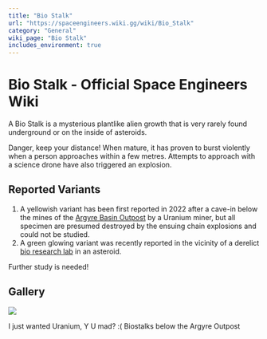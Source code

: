```yaml
---
title: "Bio Stalk"
url: "https://spaceengineers.wiki.gg/wiki/Bio_Stalk"
category: "General"
wiki_page: "Bio Stalk"
includes_environment: true
---
```


# Bio Stalk - Official Space Engineers Wiki

A Bio Stalk is a mysterious plantlike alien growth that is very rarely found underground or on the inside of asteroids.

Danger, keep your distance! When mature, it has proven to burst violently when a person approaches within a few metres. Attempts to approach with a science drone have also triggered an explosion.

## Reported Variants

1.  A yellowish variant has been first reported in 2022 after a cave-in below the mines of the [Argyre Basin Outpost](https://steamcommunity.com/sharedfiles/filedetails/?id=2800793396) by a Uranium miner, but all specimen are presumed destroyed by the ensuing chain explosions and could not be studied.
2.  A green glowing variant was recently reported in the vicinity of a derelict [bio research lab](https://spaceengineers.wiki.gg/wiki/Encounter_Factorum_Bio_Research "Encounter Factorum Bio Research") in an asteroid.

Further study is needed!

## Gallery

[![](https://spaceengineers.wiki.gg/images/thumb/7/73/Biostalk-argyre-outpost.png/320px-Biostalk-argyre-outpost.png?7d7eec)](https://spaceengineers.wiki.gg/wiki/File:Biostalk-argyre-outpost.png)

I just wanted Uranium, Y U mad? :( Biostalks below the Argyre Outpost